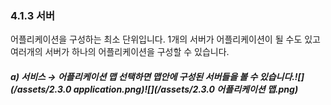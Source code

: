 ### 4.1.3   서버

어플리케이션을 구성하는 최소 단위입니다. 1개의 서버가 어플리케이션이 될 수도 있고 여러개의 서버가 하나의 어플리케이션을 구성할 수 있습니다.

##### a\) 서비스 → 어플리케이션 맵 선택하면 맵안에 구성된 서버들을 볼 수 있습니다.![](/assets/2.3.0 application.png)![](/assets/2.3.0 어플리케이션 맵.png)



